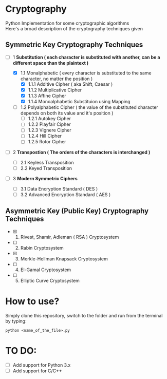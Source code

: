 # Cryptography
Python Implementation for some cryptographic algorithms                 
Here's a broad description of the cryptography techniques given
## Symmetric Key  Cryptography Techniques ##
 - [ ] 1 **Substitution ( each character is substituted with another, can be a different space than the plaintext )**
 
   - [x] 1.1 Monalphabetic ( every character is substituted to the same character, no matter the position )
     - [x] 1.1.1 Additive Cipher ( aka Shift, Caesar )
     - [x] 1.1.2 Multiplicative Cipher
     - [x] 1.1.3 Affine Cipher
     - [x] 1.1.4 Monoalphabetic Substituion using Mapping
     
   - [ ] 1.2 Polyalphabetic Cipher ( the value of the substituted character depends on both its value and it's position )
     - [ ] 1.2.1 Autokey Cipher
     - [ ] 1.2.2 Playfair Cipher
     - [ ] 1.2.3 Vignere Cipher
     - [ ] 1.2.4 Hill Cipher
     - [ ] 1.2.5 Rotor Cipher
     
 - [ ] 2 **Transpostion ( The orders of the characters is interchanged )**
     - [ ] 2.1 Keyless Transposition
     - [ ] 2.2 Keyed Transposition
   
 - [ ] 3 **Modern Symmetric Ciphers**
     - [ ] 3.1 Data Encryption Standard ( DES )
     - [ ] 3.2 Advanced Encryption Standard ( AES )
   
## Asymmetric Key (Public Key) Cryptography Techniques ##
 - [x] 1. Rivest, Shamir, Adleman ( RSA ) Cryptosystem
 - [ ] 2. Rabin Cryptosystem
 - [x] 3. Merkle-Hellman Knapsack Cryptosystem
 - [ ] 4. El-Gamal Cryptosystem
 - [ ] 5. Elliptic Curve Cryptosystem
 
 # How to use?
 Simply clone this repository, switch to the folder and run from the terminal by typing:
 ``` 
 python <name_of_the_file>.py
 ```
 # TO DO:
 - [ ] Add support for Python 3.x
 - [ ] Add support for C/C++
